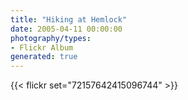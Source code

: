 ```yaml
---
title: "Hiking at Hemlock"
date: 2005-04-11 00:00:00
photography/types:
- Flickr Album
generated: true
---
```



{{< flickr set="72157642415096744" >}}
